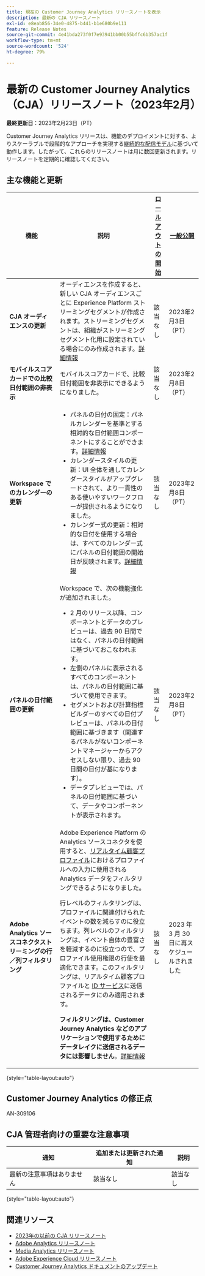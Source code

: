 ```yaml
---
title: 現在の Customer Journey Analytics リリースノートを表示
description: 最新の CJA リリースノート
exl-id: e8eab856-34e0-4875-b441-b1e680b9e111
feature: Release Notes
source-git-commit: 4e41bda273f0f7e93941bb00b55bffc6b357ac1f
workflow-type: tm+mt
source-wordcount: '524'
ht-degree: 79%

---
```


# 最新の Customer Journey Analytics（CJA）リリースノート（2023年2月）

**最終更新日**：2023年2月23日（PT）

Customer Journey Analytics リリースは、機能のデプロイメントに対する、よりスケーラブルで段階的なアプローチを実現する[継続的な配信モデル](releases.md)に基づいて動作します。したがって、これらのリリースノートは月に数回更新されます。リリースノートを定期的に確認してください。

## 主な機能と更新

| 機能 | 説明 | [ロールアウトの開始](/help/release-notes/releases.md) | [一般公開](/help/release-notes/releases.md) |
| ----------- | ---------- | ----- | --- |
| **CJA オーディエンスの更新** | オーディエンスを作成すると、新しい CJA オーディエンスごとに Experience Platform ストリーミングセグメントが作成されます。ストリーミングセグメントは、組織がストリーミングセグメント化用に設定されている場合にのみ作成されます。[詳細情報](https://experienceleague.adobe.com/docs/analytics-platform/using/cja-components/audiences/publish.html?lang=ja#after-audience-created) | 該当なし | 2023年2月3日（PT） |
| **モバイルスコアカードでの比較日付範囲の非表示** | モバイルスコアカードで、比較日付範囲を非表示にできるようになりました。 | 該当なし | 2023年2月8日（PT） |
| **Workspace でのカレンダーの更新** | <ul><li>パネルの日付の固定：パネルカレンダーを基準とする相対的な日付範囲コンポーネントにすることができます。[詳細情報](/help/components/date-ranges/calendar.md)</li><li>カレンダースタイルの更新：UI 全体を通してカレンダースタイルがアップグレードされて、より一貫性のある使いやすいワークフローが提供されるようになりました。</li><li>カレンダー式の更新：相対的な日付を使用する場合は、すべてのカレンダー式にパネルの日付範囲の開始日が反映されます。[詳細情報](/help/components/date-ranges/calendar.md)</li></ul> | 該当なし | 2023年2月8日（PT） |
| **パネルの日付範囲の更新** | Workspace で、次の機能強化が追加されました。<ul><li>2 月のリリース以降、コンポーネントとデータのプレビューは、過去 90 日間ではなく、パネルの日付範囲に基づいておこなわれます。 </li><li>左側のパネルに表示されるすべてのコンポーネントは、パネルの日付範囲に基づいて使用できます。</li><li>セグメントおよび計算指標ビルダーのすべての日付プレビューは、パネルの日付範囲に基づきます（関連するパネルがないコンポーネントマネージャーからアクセスしない限り、過去 90 日間の日付が基になります）。</li><li>データプレビューでは、パネルの日付範囲に基づいて、データやコンポーネントが表示されます。</li></ul> | 該当なし | 2023年2月8日（PT） |
| **Adobe Analytics ソースコネクタストリーミングの行／列フィルタリング** | Adobe Experience Platform の Analytics ソースコネクタを使用すると、[リアルタイム顧客プロファイル](https://experienceleague.adobe.com/docs/experience-platform/profile/home.html?lang=ja)におけるプロファイルへの入力に使用される Analytics データをフィルタリングできるようになりました。<p>行レベルのフィルタリングは、プロファイルに関連付けられたイベントの数を減らすのに役立ちます。列レベルのフィルタリングは、イベント自体の豊富さを軽減するのに役立つので、プロファイル使用権限の行使を最適化できます。このフィルタリングは、リアルタイム顧客プロファイルと [ID サービス](https://experienceleague.adobe.com/docs/experience-platform/identity/home.html?lang=ja)に送信されるデータにのみ適用されます。<p>**フィルタリングは、Customer Journey Analytics などのアプリケーションで使用するためにデータレイクに送信されるデータには影響しません**。[詳細情報](https://experienceleague.adobe.com/docs/experience-platform/sources/ui-tutorials/create/adobe-applications/analytics.html?lang=ja#filtering-for-profile) | 該当なし | 2023 年 3 月 30 日に再スケジュールされました |

{style=&quot;table-layout:auto&quot;}

## Customer Journey Analytics の修正点

AN-309106

## CJA 管理者向けの重要な注意事項

| 通知 | 追加または更新された通知 | 説明 |
| --- | --- | --- |
| 最新の注意事項はありません | 該当なし | 該当なし |

{style=&quot;table-layout:auto&quot;}

## 関連リソース

* [2023年の以前の CJA リリースノート](/help/release-notes/2023.md)
* [Adobe Analytics リリースノート](https://experienceleague.adobe.com/docs/analytics/release-notes/latest.html?lang=ja)
* [Media Analytics リリースノート](https://experienceleague.adobe.com/docs/media-analytics/using/additional-resources/release-notes.html?lang=ja)
* [Adobe Experience Cloud リリースノート](https://experienceleague.adobe.com/docs/release-notes/experience-cloud/current.html?lang=ja)
* [Customer Journey Analytics ドキュメントのアップデート](/help/release-notes/doc-changes.md)
